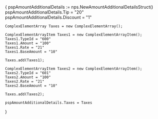 {
    pspAmountAdditionalDetails := nps.NewAmountAdditionalDetailsStruct()
    pspAmountAdditionalDetails.Tip = "20"
    pspAmountAdditionalDetails.Discount = "1"
    
    ComplexElementArray Taxes = new ComplexElementArray();
    
    ComplexElementArrayItem Taxes1 = new ComplexElementArrayItem();
    Taxes1.TypeId = "600"
    Taxes1.Amount = "100"
    Taxes1.Rate = "21"
    Taxes1.BaseAmount = "10"
    
    Taxes.add(Taxes1);
    
    ComplexElementArrayItem Taxes2 = new ComplexElementArrayItem();
    Taxes2.TypeId = "601"
    Taxes2.Amount = "100"
    Taxes2.Rate = "21"
    Taxes2.BaseAmount = "10"
    
    Taxes.add(Taxes2);
    
    pspAmountAdditionalDetails.Taxes = Taxes
}